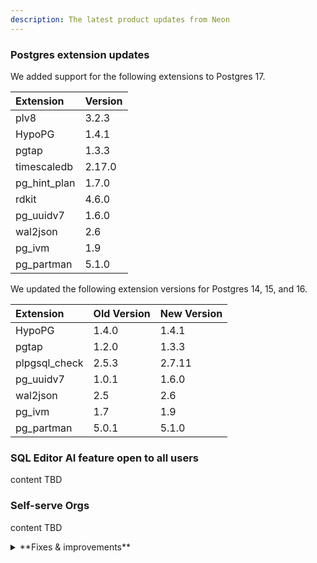 ```yaml
---
description: The latest product updates from Neon
---
```


### Postgres extension updates

We added support for the following extensions to Postgres 17.

| Extension    | Version   |
| :----------- | :-------- |
| plv8         | 3.2.3     |
| HypoPG       | 1.4.1     |
| pgtap        | 1.3.3     |
| timescaledb  | 2.17.0    |
| pg_hint_plan | 1.7.0     |
| rdkit        | 4.6.0     |
| pg_uuidv7    | 1.6.0     |
| wal2json     | 2.6       |
| pg_ivm       | 1.9       |
| pg_partman   | 5.1.0     |

We updated the following extension versions for Postgres 14, 15, and 16.

| Extension         | Old Version | New Version |
| :---------------- | :---------- | :---------- |
| HypoPG            | 1.4.0       | 1.4.1       |
| pgtap             | 1.2.0       | 1.3.3       |
| plpgsql_check     | 2.5.3       | 2.7.11      |
| pg_uuidv7         | 1.0.1       | 1.6.0       |
| wal2json          | 2.5         | 2.6         |
| pg_ivm            | 1.7         | 1.9         |
| pg_partman        | 5.0.1       | 5.1.0       |

### SQL Editor AI feature open to all users

content TBD

### Self-serve Orgs

content TBD

<details>

<summary>**Fixes & improvements**</summary>

- **Contact support form improvements**:
  - You can now attach files along with your problem description when requesting help from Neon support. File size limit is 50 MB and we support the following file types:
    - PDF (. pdf)
    - PNG (. png)
    - JPEG (. jpeg)
    - GIF (. gif)
    - Text (. txt)

- **SQL Editor AI features are now open to everyone**:

- **Neon Console enhancements**:

- **Neon API change**:
  - Added `state_changed_at` field for branches. When getting branch details, the response now returns a state_changed_at field, showing the timestamp (UTC) when the branch's `current_state` first started.

</details>
